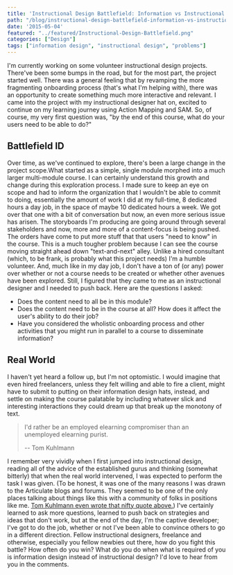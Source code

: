 ```yaml
---
title: 'Instructional Design Battlefield: Information vs Instructional Design'
path: "/blog/instructional-design-battlefield-information-vs-instructional-design"
date: '2015-05-04'
featured: "../featured/Instructional-Design-Battlefield.png"
categories: ["Design"]
tags: ["information design", "instructional design", "problems"]
---
```


I'm currently working on some volunteer instructional design projects. There've been some bumps in the road, but for the most part, the project started well. There was a general feeling that by revamping the more fragmenting onboarding process (that's what I'm helping with), there was an opportunity to create something much more interactive and relevant. I came into the project with my instructional designer hat on, excited to continue on my learning journey using Action Mapping and SAM. So, of course, my very first question was, "by the end of this course, what do your users need to be able to do?"

## Battlefield ID

Over time, as we've continued to explore, there's been a large change in the project scope.What started as a simple, single module morphed into a much larger multi-module course. I can certainly understand this growth and change during this exploration process. I made sure to keep an eye on scope and had to inform the organization that I wouldn't be able to commit to doing, essentially the amount of work I did at my full-time, 8 dedicated hours a day job, in the space of maybe 10 dedicated hours a week. We got over that one with a bit of conversation but now, an even more serious issue has arisen. The storyboards I'm producing are going around through several stakeholders and now, more and more of a content-focus is being pushed. The orders have come to put more stuff that that users "need to know" in the course. This is a much tougher problem because I can see the course moving straight ahead down "text-and-next" alley. Unlike a hired consultant (which, to be frank, is probably what this project needs) I'm a humble volunteer. And, much like in my day job, I don't have a ton of (or any) power over whether or not a course needs to be created or whether other avenues have been explored. Still, I figured that they came to me as an instructional designer and I needed to push back. Here are the questions I asked:

*   Does the content need to all be in this module?
*   Does the content need to be in the course at all? How does it affect the user's ability to do their job?
*   Have you considered the wholistic onboarding process and other activities that you might run in parallel to a course to disseminate information?

## Real World

I haven't yet heard a follow up, but I'm not optomistic. I would imagine that even hired freelancers, unless they felt willing and able to fire a client, might have to submit to putting on their information design hats, instead, and settle on making the course palatable by including whatever slick and interesting interactions they could dream up that break up the monotony of text.

> I'd rather be an employed elearning compromiser than an unemployed elearning purist.
>
> -- Tom Kuhlmann

I remember very vividly when I first jumped into instructional design, reading all of the advice of the established gurus and thinking (somewhat bitterly) that when the real world intervened, I was expected to perform the task I was given. (To be honest, it was one of the many reasons I was drawn to the Articulate blogs and forums. They seemed to be one of the only places talking about things like this with a community of folks in positions like me. [Tom Kuhlmann even wrote that nifty quote above.](http://blogs.articulate.com/rapid-elearning/3-simple-ways-to-measure-the-success-of-your-e-learning/)) I've certainly learned to ask more questions, learned to push back on strategies and ideas that don't work, but at the end of the day, I'm the captive developer; I've got to do the job, whether or not I've been able to convince others to go in a different direction. Fellow instructional designers, freelance and otherwise, especially you fellow newbies out there, how do you fight this battle? How often do you win? What do you do when what is required of you is information design instead of instructional design? I'd love to hear from you in the comments.

